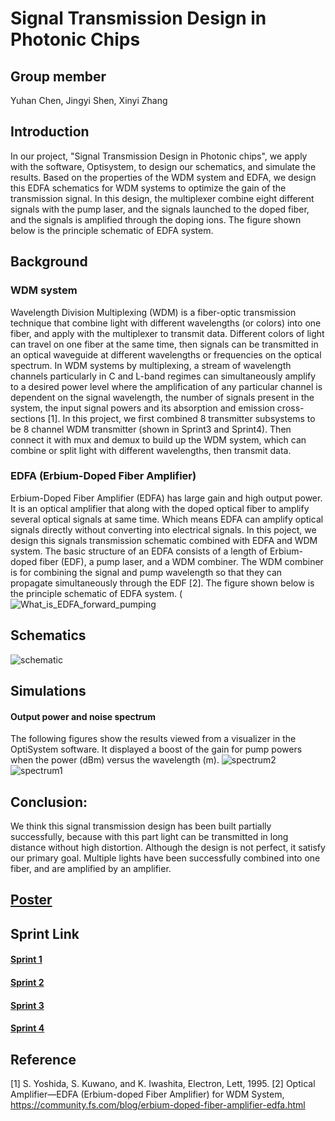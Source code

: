 # Signal Transmission Design in Photonic Chips

## Group member
Yuhan Chen, Jingyi Shen, Xinyi Zhang

## Introduction
In our project, "Signal Transmission Design in Photonic chips", we apply with the software, Optisystem, to design our schematics, and simulate the results. Based on the properties of the WDM system and EDFA, we design this EDFA schematics for WDM systems to optimize the gain of the transmission signal. In this design, the multiplexer combine eight different signals with the pump laser, and the signals launched to the doped fiber, and the signals is amplified through the doping ions. The figure shown below is the principle schematic of EDFA system.

## Background
### WDM system
Wavelength Division Multiplexing (WDM) is a fiber-optic transmission technique that combine light with different wavelengths (or colors) into one fiber, and apply with the multiplexer to transmit data. Different colors of light can travel on one fiber at the same time, then signals can be transmitted in an optical waveguide at different wavelengths or frequencies on the optical spectrum. In WDM systems by multiplexing, a stream of wavelength channels particularly in C and L-band regimes can simultaneously amplify to a desired power level where the amplification of any particular channel is dependent on the signal wavelength, the number of signals present in the system, the input signal powers and its absorption and emission cross-sections [1]. In this project, we first combined 8 transmitter subsystems to be 8 channel WDM transmitter (shown in Sprint3 and Sprint4). Then connect it with mux and demux to build up the WDM system, which can combine or split light with different wavelengths, then transmit data. 

### EDFA (Erbium-Doped Fiber Amplifier)
Erbium-Doped Fiber Amplifier (EDFA) has large gain and high output power. It is an optical amplifier that along with the doped optical fiber to amplify several  optical signals at same time. Which means EDFA can amplify optical signals directly without converting into electrical signals. In this poject, we design this signals transmission schematic combined with EDFA and WDM system. The basic structure of an EDFA consists of a length of Erbium-doped fiber (EDF), a pump laser, and a WDM combiner. The WDM combiner is for combining the signal and pump wavelength so that they can propagate simultaneously through the EDF [2]. The figure shown below is the principle schematic of EDFA system. 
(![What_is_EDFA_forward_pumping](https://user-images.githubusercontent.com/90426866/146406262-11b68b56-143a-473b-a3ea-2690affdab40.png)

## Schematics
![schematic](https://user-images.githubusercontent.com/90426866/146411600-41443697-1224-4480-8830-d4b5b7ef5801.JPG)

## Simulations
#### Output power and noise spectrum 
The following figures show the results viewed from a visualizer in the OptiSystem software. It displayed a boost of the gain for pump powers when the power (dBm) versus the wavelength (m).
![spectrum2](https://user-images.githubusercontent.com/90426866/146411074-3e93b646-b064-4d72-8bdb-9fe0924993bf.JPG)
![spectrum1](https://user-images.githubusercontent.com/90426866/146411043-1600003e-3020-4748-a4f3-f23cf6ce91ac.JPG)


## Conclusion:
We think this signal transmission design has been built partially successfully, because with this part light can be transmitted in long distance without high distortion. Although the design is not perfect, it satisfy our primary goal. Multiple lights have been successfully combined into one fiber, and are amplified by an amplifier. 

## [Poster](https://docs.google.com/presentation/d/11vBK19e3JnWAzDKyC5hz2bTcq70_URKFLjz7jSAr5Ls/edit#slide=id.g106a4863df6_2_11)

## Sprint Link
#### [Sprint 1](https://docs.google.com/presentation/d/13f7-M4Ozyy60VHOJVp_0sXjAn0Q7F3sJRxwd86_Unww/edit#slide=id.p)
#### [Sprint 2](https://docs.google.com/presentation/d/1QKz9lBUuWOXDW8q7zqsBB_cB4_tMfTXbOShkj6dXukg/edit#slide=id.p1)
#### [Sprint 3](https://github.com/jingyish/Signal-Transmission-Design-in-Photonic-Chips/blob/main/ECE601%20Sprint%203.pdf)
#### [Sprint 4](https://github.com/jingyish/Signal-Transmission-Design-in-Photonic-Chips/blob/main/EC601%20Sprint4.pdf)

## Reference
[1] S. Yoshida, S. Kuwano, and K. Iwashita, Electron, Lett, 1995. 
[2] Optical Amplifier—EDFA (Erbium-doped Fiber Amplifier) for WDM System, https://community.fs.com/blog/erbium-doped-fiber-amplifier-edfa.html

 
